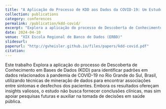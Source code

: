 ```yaml
---
title: "A Aplicação do Processo de KDD aos Dados da COVID-19: Um Estudo de Caso no Rio Grande do Sul, Brasil"
collection: publications
category: conferences
permalink: /publication/kdd-covid/
excerpt: "Explora a aplicação do processo de Descoberta de Conhecimento em Bases de Dados (KDD) para identificar padrões em dados relacionados à pandemia de COVID-19 no Rio Grande do Sul, Brasil, utilizando técnicas de mineração de dados para encontrar associações entre sintomas e desfechos dos pacientes."
date: 2024-04-10
venue: "XIX Escola Regional de Banco de Dados (ERBD)"
slidesurl: 
paperurl: "http://gvheisler.github.io/files/papers/kdd-covid.pdf"
citation: 
---
```


Este trabalho Explora a aplicação do processo de Descoberta de Conhecimento em Bases de Dados (KDD) para identificar padrões em dados relacionados à pandemia de COVID-19 no Rio Grande do Sul, Brasil, utilizando técnicas de mineração de dados para encontrar associações entre sintomas e desfechos dos pacientes. Embora os resultados ofereçam insights valiosos, o estudo não busca fornecer conclusões clínicas, mas sim apoiar pesquisas futuras e auxiliar na tomada de decisões em saúde pública.